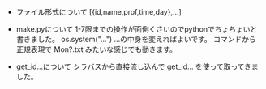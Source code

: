 * ファイル形式について
 [{id,name,prof,time,day},...]

* make.pyについて
 1-7限までの操作が面倒くさいのでpythonでちょちょいと書きました。
 os.system("...") ...の中身を変えればよいです。
 コマンドから正規表現で Mon?.txt みたいな感じでも動きます。

* get_id...について
 シラバスから直接流し込んで get_id... を使って取ってきました。